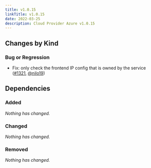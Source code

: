 ```yaml
---
title: v1.0.15
linkTitle: v1.0.15
date: 2022-03-25
description: Cloud Provider Azure v1.0.15
---
```



## Changes by Kind

### Bug or Regression

- Fix: only check the frontend IP config that is owned by the service ([#1321](https://github.com/kubernetes-sigs/cloud-provider-azure/pull/1321), [@nilo19](https://github.com/nilo19))

## Dependencies

### Added
_Nothing has changed._

### Changed
_Nothing has changed._

### Removed
_Nothing has changed._
